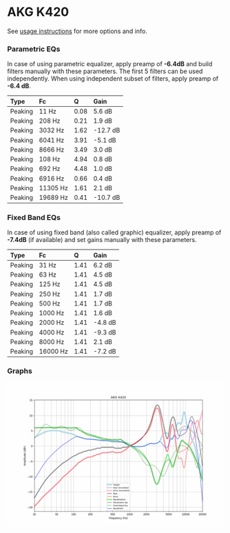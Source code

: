# AKG K420
See [usage instructions](https://github.com/jaakkopasanen/AutoEq#usage) for more options and info.

### Parametric EQs
In case of using parametric equalizer, apply preamp of **-6.4dB** and build filters manually
with these parameters. The first 5 filters can be used independently.
When using independent subset of filters, apply preamp of **-6.4 dB**.

| Type    | Fc       |    Q | Gain     |
|:--------|:---------|:-----|:---------|
| Peaking | 11 Hz    | 0.08 | 5.6 dB   |
| Peaking | 208 Hz   | 0.21 | 1.9 dB   |
| Peaking | 3032 Hz  | 1.62 | -12.7 dB |
| Peaking | 6041 Hz  | 3.91 | -5.1 dB  |
| Peaking | 8666 Hz  | 3.49 | 3.0 dB   |
| Peaking | 108 Hz   | 4.94 | 0.8 dB   |
| Peaking | 692 Hz   | 4.48 | 1.0 dB   |
| Peaking | 6916 Hz  | 0.66 | 0.4 dB   |
| Peaking | 11305 Hz | 1.61 | 2.1 dB   |
| Peaking | 19689 Hz | 0.41 | -10.7 dB |

### Fixed Band EQs
In case of using fixed band (also called graphic) equalizer, apply preamp of **-7.4dB**
(if available) and set gains manually with these parameters.

| Type    | Fc       |    Q | Gain    |
|:--------|:---------|:-----|:--------|
| Peaking | 31 Hz    | 1.41 | 6.2 dB  |
| Peaking | 63 Hz    | 1.41 | 4.5 dB  |
| Peaking | 125 Hz   | 1.41 | 4.5 dB  |
| Peaking | 250 Hz   | 1.41 | 1.7 dB  |
| Peaking | 500 Hz   | 1.41 | 1.7 dB  |
| Peaking | 1000 Hz  | 1.41 | 1.6 dB  |
| Peaking | 2000 Hz  | 1.41 | -4.8 dB |
| Peaking | 4000 Hz  | 1.41 | -9.3 dB |
| Peaking | 8000 Hz  | 1.41 | 2.1 dB  |
| Peaking | 16000 Hz | 1.41 | -7.2 dB |

### Graphs
![](./AKG%20K420.png)